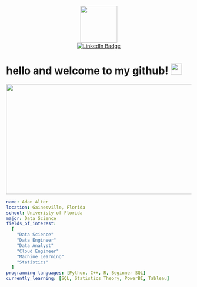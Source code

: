 <div id="header" align="center">
  <img src="https://media4.giphy.com/media/v1.Y2lkPTc5MGI3NjExbXY1aHU4YWNmZjE4NW1qdnhkcW1vZTg4aXk3NDNibTh0ZjZrajlnOSZlcD12MV9pbnRlcm5hbF9naWZfYnlfaWQmY3Q9Zw/LHZyixOnHwDDy/giphy.gif" width="100"/>
</div>


<div id="badges" align="center">
  <a href="https://www.linkedin.com/in/adan-alter-a99a5321b">
    <img src="https://img.shields.io/badge/LinkedIn-blue?style=for-the-badge&logo=linkedin&logoColor=white" alt="LinkedIn Badge"/>
  </a>
</div>

<h1>
  hello and welcome to my github!
  <img src="https://media.giphy.com/media/hvRJCLFzcasrR4ia7z/giphy.gif" width="30px"/>
</h1>

<div align="center">
  <img src="https://media.giphy.com/media/dWesBcTLavkZuG35MI/giphy.gif" width="600" height="300"/>
</div>


```yaml
name: Adan Alter
location: Gainesville, Florida
school: Univeristy of Florida
major: Data Science
fields_of_interest:
  [
    "Data Science"
    "Data Engineer"
    "Data Analyst"
    "Cloud Engineer"
    "Machine Learning"
    "Statistics"
  ]
programming languages: [Python, C++, R, Beginner SQL]
currently_learning: [SQL, Statistics Theory, PowerBI, Tableau]
```
